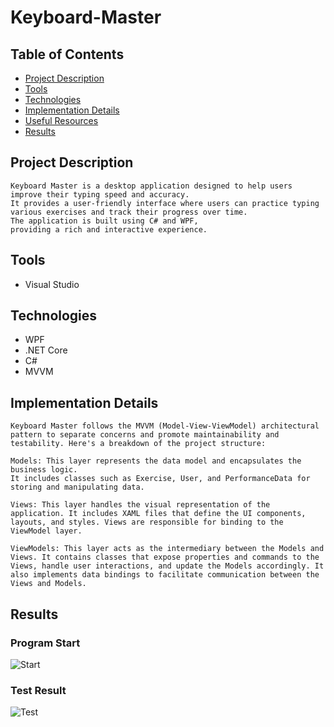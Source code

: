 # Keyboard-Master

## Table of Contents
* [Project Description](#general-info)
* [Tools](#tools)
* [Technologies](#technologies)
* [Implementation Details](#implementation-details)
* [Useful Resources](#useful-resources)
* [Results](#results)

## Project Description
    Keyboard Master is a desktop application designed to help users improve their typing speed and accuracy.
    It provides a user-friendly interface where users can practice typing
    various exercises and track their progress over time.
    The application is built using C# and WPF,
    providing a rich and interactive experience.
## Tools
* Visual Studio 
## Technologies
* WPF
* .NET Core
* C#
* MVVM

## Implementation Details
    Keyboard Master follows the MVVM (Model-View-ViewModel) architectural pattern to separate concerns and promote maintainability and testability. Here's a breakdown of the project structure:

    Models: This layer represents the data model and encapsulates the business logic.
    It includes classes such as Exercise, User, and PerformanceData for storing and manipulating data.

    Views: This layer handles the visual representation of the application. It includes XAML files that define the UI components, layouts, and styles. Views are responsible for binding to the ViewModel layer.

    ViewModels: This layer acts as the intermediary between the Models and Views. It contains classes that expose properties and commands to the Views, handle user interactions, and update the Models accordingly. It also implements data bindings to facilitate communication between the Views and Models. 
## Results

### Program Start 
<img src="https://github.com/jacekk024/Keyboard-Master/assets/45696277/fd0a0370-a5d2-4f2d-9b0b-f668657bee4f" alt="Start"/>

### Test Result
<img src="https://github.com/jacekk024/Keyboard-Master/assets/45696277/ed0f695b-965e-4bd5-bbca-46e815952fd1" alt="Test" />

